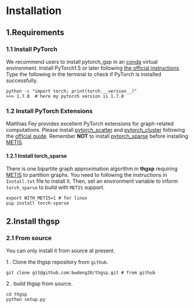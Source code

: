 # Installation

## 1.Requirements

### 1.1 Install PyTorch

We recommend users to install pytorch_gsp in an [conda](https://conda.io/docs/user-guide/install/index.html/)
virtual environment. Install PyTorch1.5 or later
following [the official instructions](https://pytorch.org/). Type the following in the terminal to check if PyTorch
is installed successfully.
```
python -c "import torch; print(torch.__version__)"
>>> 1.7.0  # here my pytorch version is 1.7.0 
```

### 1.2 Install PyTorch Extensions

Matthias Fey provides excellent PyTorch extensions for graph-related computations. Please install 
[pytorch_scatter](https://github.com/rusty1s/pytorch_scatter) and 
[pytorch_cluster](https://github.com/rusty1s/pytorch_cluster) following the 
[official guide](https://pytorch-geometric.readthedocs.io/en/latest/notes/installation.html).
Remember **NOT** to install [pytorch_sparse](https://github.com/rusty1s/pytorch_sparse) 
before installing [METIS](http://glaros.dtc.umn.edu/gkhome/metis/metis/download).
#### 1.2.1 Install torch_sparse

There is one bipartite graph approximation algorithm in **thgsp** requiring 
[METIS](http://glaros.dtc.umn.edu/gkhome/metis/metis/download) to partition graphs. You need to following the 
instructions in `Install.txt` file to install it. Then, set an environment variable to inform `torch_sparse` to build 
with `METIS` support.

```
export WITH_METIS=1 # for linux
pip install torch-sparse
```

## 2.Install thgsp
### 2.1 From source

You can only install it from source at present.

1 . Clone the thgsp repository from  `github`.

```
git clone git@github.com:bwdeng20/thgsp.git # from github
```

2 . build thgsp from source.

```
cd thgsp
python setup.py
```